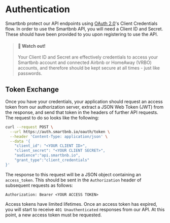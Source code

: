 # Authentication

Smartbnb protect our API endpoints using [OAuth 2.0](https://tools.ietf.org/html/rfc6749)'s Client Credentials flow. In order to use the Smartbnb API, you will need a Client ID and Secret. These should have been provided to you upon registering to use the API.


<!-- theme: warning -->
> #### 👀 Watch out!
> 
> Your Client ID and Secret are effectively credentials to access your Smartbnb account and connected Airbnb or HomeAway (VRBO) accounts, and therefore should be kept secure at all times - just like passwords.


## Token Exchange

Once you have your credentials, your application should request an access token from our authorization server, extract a JSON Web Token (JWT) from the response, and send that token in the headers of further API requests. The request to do so looks like the following:

```bash
curl --request POST \
  --url https://auth.smartbnb.io/oauth/token \
  --header 'Content-Type: application/json' \
  --data '{
	"client_id": "<YOUR CLIENT ID>",
	"client_secret": "<YOUR CLIENT SECRET>",
	"audience":"api.smartbnb.io",
	"grant_type":"client_credentials"
}'
```

The response to this request will be a JSON object containing an `access_token`. This should be sent in the `Authorization` header of subsequent requests as follows:

```http
Authorization: Bearer <YOUR ACCESS TOKEN>
```

Access tokens have limited lifetimes. Once an access token has expired, you will start to receive `401 Unauthenticated` responses from our API. At this point, a new access token must be requested.
